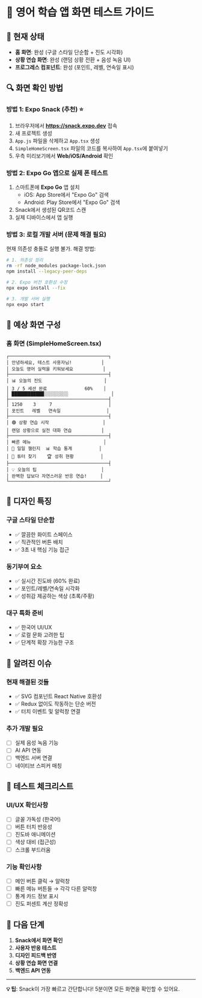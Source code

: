 # 📱 영어 학습 앱 화면 테스트 가이드

## 🎯 현재 상태
- **홈 화면**: 완성 (구글 스타일 단순함 + 진도 시각화)
- **상황 연습 화면**: 완성 (랜덤 상황 전환 + 음성 녹음 UI)
- **프로그레스 컴포넌트**: 완성 (포인트, 레벨, 연속일 표시)

## 🔍 화면 확인 방법

### **방법 1: Expo Snack (추천) ⭐**
1. 브라우저에서 **https://snack.expo.dev** 접속
2. 새 프로젝트 생성
3. `App.js` 파일을 삭제하고 `App.tsx` 생성
4. `SimpleHomeScreen.tsx` 파일의 코드를 복사하여 `App.tsx`에 붙여넣기
5. 우측 미리보기에서 **Web/iOS/Android** 확인

### **방법 2: Expo Go 앱으로 실제 폰 테스트**
1. 스마트폰에 **Expo Go** 앱 설치
   - iOS: App Store에서 "Expo Go" 검색
   - Android: Play Store에서 "Expo Go" 검색
2. Snack에서 생성된 QR코드 스캔
3. 실제 디바이스에서 앱 실행

### **방법 3: 로컬 개발 서버 (문제 해결 필요)**
현재 의존성 충돌로 실행 불가. 해결 방법:
```bash
# 1. 의존성 정리
rm -rf node_modules package-lock.json
npm install --legacy-peer-deps

# 2. Expo 버전 호환성 수정
npx expo install --fix

# 3. 개발 서버 실행
npx expo start
```

## 📱 예상 화면 구성

### **홈 화면 (SimpleHomeScreen.tsx)**
```
┌─────────────────────────────────────┐
│ 안녕하세요, 테스트 사용자님!           │
│ 오늘도 영어 실력을 키워보세요           │
├─────────────────────────────────────┤
│ 📊 오늘의 진도                       │
│ 3 / 5 세션 완료              60%    │
│ ████████████░░░░░░░░░                │
├─────────────────────────────────────┤
│ 1250    3     7                     │
│ 포인트   레벨   연속일                 │
├─────────────────────────────────────┤
│ 🟢 상황 연습 시작                    │
│ 랜덤 상황으로 실전 대화 연습           │
├─────────────────────────────────────┤
│ 빠른 메뉴                           │
│ 🎯 일일 챌린지  📊 학습 통계          │
│ 👥 튜터 찾기    🏆 성취 현황          │
├─────────────────────────────────────┤
│ 💡 오늘의 팁                        │
│ 완벽한 답보다 자연스러운 반응 연습!     │
└─────────────────────────────────────┘
```

## 🎨 디자인 특징

### **구글 스타일 단순함**
- ✅ 깔끔한 화이트 스페이스
- ✅ 직관적인 버튼 배치
- ✅ 3초 내 핵심 기능 접근

### **동기부여 요소**
- ✅ 실시간 진도바 (60% 완료)
- ✅ 포인트/레벨/연속일 시각화
- ✅ 성취감 제공하는 색상 (초록/주황)

### **대구 특화 준비**
- ✅ 한국어 UI/UX
- ✅ 로컬 문화 고려한 팁
- ✅ 단계적 확장 가능한 구조

## 🐛 알려진 이슈

### **현재 해결된 것들**
- ✅ SVG 컴포넌트 React Native 호환성
- ✅ Redux 없이도 작동하는 단순 버전
- ✅ 터치 이벤트 및 알럭창 연결

### **추가 개발 필요**
- [ ] 실제 음성 녹음 기능
- [ ] AI API 연동
- [ ] 백엔드 서버 연결
- [ ] 네이티브 스피커 매칭

## 📱 테스트 체크리스트

### **UI/UX 확인사항**
- [ ] 글꼴 가독성 (한국어)
- [ ] 버튼 터치 반응성
- [ ] 진도바 애니메이션
- [ ] 색상 대비 (접근성)
- [ ] 스크롤 부드러움

### **기능 확인사항**
- [ ] 메인 버튼 클릭 → 알럭창
- [ ] 빠른 메뉴 버튼들 → 각각 다른 알럭창
- [ ] 통계 카드 정보 표시
- [ ] 진도 퍼센트 계산 정확성

## 🚀 다음 단계

1. **Snack에서 화면 확인**
2. **사용자 반응 테스트**
3. **디자인 피드백 반영**
4. **상황 연습 화면 연결**
5. **백엔드 API 연동**

---

**💡 팁**: Snack이 가장 빠르고 간단합니다! 5분이면 모든 화면을 확인할 수 있어요.